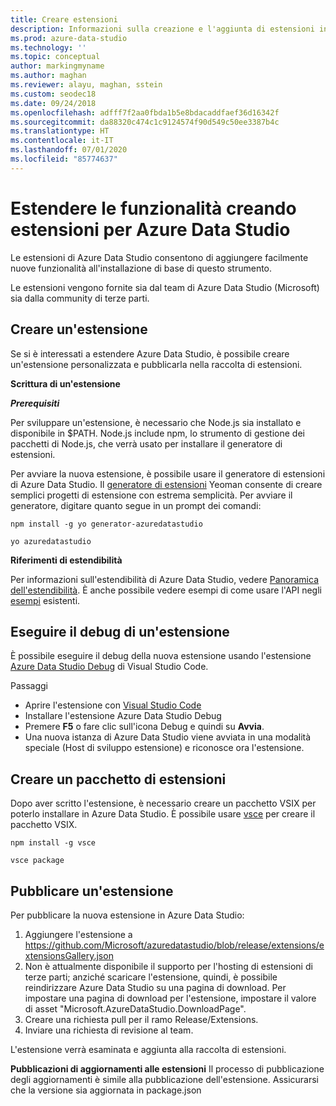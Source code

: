 ```yaml
---
title: Creare estensioni
description: Informazioni sulla creazione e l'aggiunta di estensioni in Azure Data Studio
ms.prod: azure-data-studio
ms.technology: ''
ms.topic: conceptual
author: markingmyname
ms.author: maghan
ms.reviewer: alayu, maghan, sstein
ms.custom: seodec18
ms.date: 09/24/2018
ms.openlocfilehash: adfff7f2aa0fbda1b5e8bdacaddfaef36d16342f
ms.sourcegitcommit: da88320c474c1c9124574f90d549c50ee3387b4c
ms.translationtype: HT
ms.contentlocale: it-IT
ms.lasthandoff: 07/01/2020
ms.locfileid: "85774637"
---
```

# <a name="extend-the-functionality-by-creating-azure-data-studio-extensions"></a>Estendere le funzionalità creando estensioni per Azure Data Studio

Le estensioni di Azure Data Studio consentono di aggiungere facilmente nuove funzionalità all'installazione di base di questo strumento.

Le estensioni vengono fornite sia dal team di Azure Data Studio (Microsoft) sia dalla community di terze parti.


## <a name="author-an-extension"></a>Creare un'estensione

Se si è interessati a estendere Azure Data Studio, è possibile creare un'estensione personalizzata e pubblicarla nella raccolta di estensioni.

**Scrittura di un'estensione**

***Prerequisiti***

Per sviluppare un'estensione, è necessario che Node.js sia installato e disponibile in $PATH. Node.js include npm, lo strumento di gestione dei pacchetti di Node.js, che verrà usato per installare il generatore di estensioni.

Per avviare la nuova estensione, è possibile usare il generatore di estensioni di Azure Data Studio. Il [generatore di estensioni](https://www.npmjs.com/package/generator-azuredatastudio) Yeoman consente di creare semplici progetti di estensione con estrema semplicità. Per avviare il generatore, digitare quanto segue in un prompt dei comandi:

`npm install -g yo generator-azuredatastudio`

`yo azuredatastudio`


**Riferimenti di estendibilità**

Per informazioni sull'estendibilità di Azure Data Studio, vedere [Panoramica dell'estendibilità](extensibility.md). È anche possibile vedere esempi di come usare l'API negli [esempi](https://github.com/Microsoft/azuredatastudio/tree/main/samples) esistenti.


## <a name="debug-an-extension"></a>Eseguire il debug di un'estensione

È possibile eseguire il debug della nuova estensione usando l'estensione [Azure Data Studio Debug](https://github.com/kevcunnane/sqlops-debug) di Visual Studio Code.

Passaggi
- Aprire l'estensione con [Visual Studio Code](https://code.visualstudio.com/)
- Installare l'estensione Azure Data Studio Debug
- Premere **F5** o fare clic sull'icona Debug e quindi su **Avvia**.
- Una nuova istanza di Azure Data Studio viene avviata in una modalità speciale (Host di sviluppo estensione) e riconosce ora l'estensione.


## <a name="create-an-extension-package"></a>Creare un pacchetto di estensioni

Dopo aver scritto l'estensione, è necessario creare un pacchetto VSIX per poterlo installare in Azure Data Studio. È possibile usare [vsce](https://github.com/Microsoft/vscode-vsce) per creare il pacchetto VSIX.

`npm install -g vsce`

`vsce package`


## <a name="publish-an-extension"></a>Pubblicare un'estensione

Per pubblicare la nuova estensione in Azure Data Studio:

1. Aggiungere l'estensione a https://github.com/Microsoft/azuredatastudio/blob/release/extensions/extensionsGallery.json
2. Non è attualmente disponibile il supporto per l'hosting di estensioni di terze parti; anziché scaricare l'estensione, quindi, è possibile reindirizzare Azure Data Studio su una pagina di download. Per impostare una pagina di download per l'estensione, impostare il valore di asset "Microsoft.AzureDataStudio.DownloadPage".
3. Creare una richiesta pull per il ramo Release/Extensions.
4. Inviare una richiesta di revisione al team.

L'estensione verrà esaminata e aggiunta alla raccolta di estensioni.

**Pubblicazioni di aggiornamenti alle estensioni** Il processo di pubblicazione degli aggiornamenti è simile alla pubblicazione dell'estensione. Assicurarsi che la versione sia aggiornata in package.json
